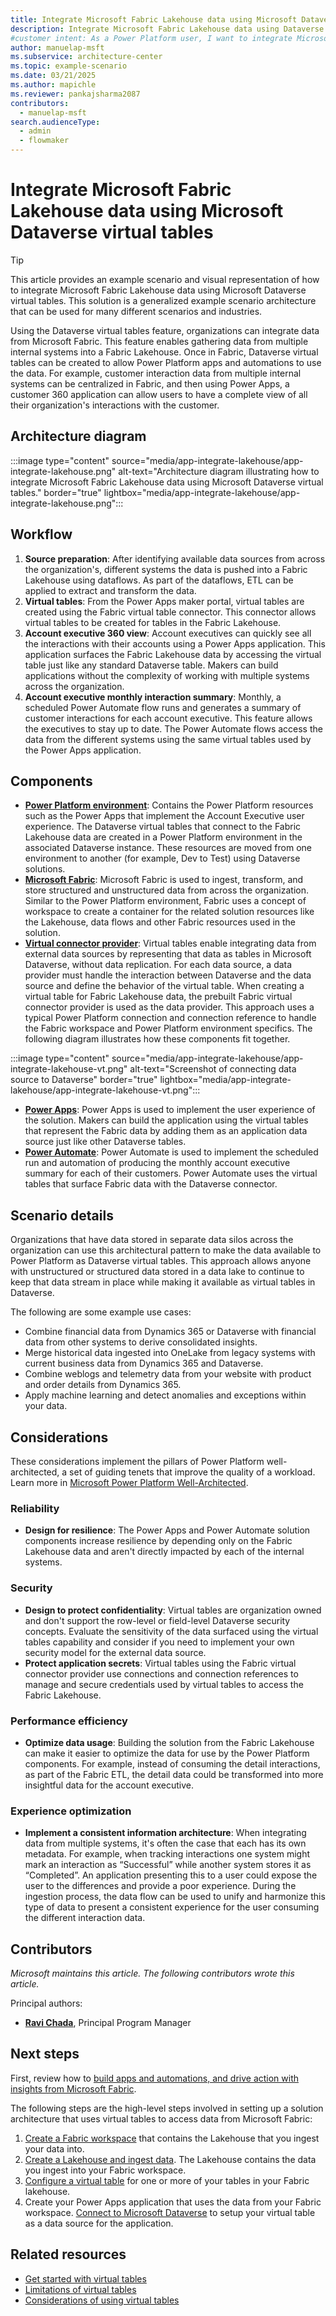 ```yaml
---
title: ​​Integrate Microsoft Fabric Lakehouse data using Microsoft Dataverse virtual tables
description: Integrate Microsoft Fabric Lakehouse data using Dataverse virtual tables to gather data from multiple internal systems for Power Platform apps and flows.
#customer intent: As a Power Platform user, I want to integrate Microsoft Fabric Lakehouse data using Microsoft Dataverse virtual tables so that I can gather data from multiple internal systems for use in Power Apps or Power Automate.
author: manuelap-msft
ms.subservice: architecture-center
ms.topic: example-scenario
ms.date: 03/21/2025
ms.author: mapichle
ms.reviewer: pankajsharma2087
contributors:
  - manuelap-msft
search.audienceType:
  - admin
  - flowmaker
---
```


# ​​Integrate Microsoft Fabric Lakehouse data using Microsoft Dataverse virtual tables

> [!TIP]
> This article provides an example scenario and visual representation of how to integrate Microsoft Fabric Lakehouse data using Microsoft Dataverse virtual tables. This solution is a generalized example scenario architecture that can be used for many different scenarios and industries.

Using the Dataverse virtual tables feature, organizations can integrate data from Microsoft Fabric. This feature enables gathering data from multiple internal systems into a Fabric Lakehouse. Once in Fabric, Dataverse virtual tables can be created to allow Power Platform apps and automations to use the data. For example, customer interaction data from multiple internal systems can be centralized in Fabric, and then using Power Apps, a customer 360 application can allow users to have a complete view of all their organization's interactions with the customer.



## Architecture diagram

:::image type="content" source="media/app-integrate-lakehouse/app-integrate-lakehouse.png" alt-text="Architecture diagram illustrating how to integrate Microsoft Fabric Lakehouse data using Microsoft Dataverse virtual tables." border="true" lightbox="media/app-integrate-lakehouse/app-integrate-lakehouse.png":::

## Workflow

1. **Source preparation**: After identifying available data sources from across the organization's, different systems the data is pushed into a Fabric Lakehouse using dataflows. As part of the dataflows, ETL can be applied to extract and transform the data.  
1. **Virtual tables**: From the Power Apps maker portal, virtual tables are created using the Fabric virtual table connector. This connector allows virtual tables to be created for tables in the Fabric Lakehouse.  
1. **Account executive 360 view**: Account executives can quickly see all the interactions with their accounts using a Power Apps application. This application surfaces the Fabric Lakehouse data by accessing the virtual table just like any standard Dataverse table. Makers can build applications without the complexity of working with multiple systems across the organization.
1. **Account executive monthly interaction summary**: Monthly, a scheduled Power Automate flow runs and generates a summary of customer interactions for each account executive. This feature allows the executives to stay up to date. The Power Automate flows access the data from the different systems using the same virtual tables used by the Power Apps application.

## Components

- **[Power Platform environment](/power-platform/admin/environments-overview)**: Contains the Power Platform resources such as the Power Apps that implement the Account Executive user experience. The Dataverse virtual tables that connect to the Fabric Lakehouse data are created in a Power Platform environment in the associated Dataverse instance. These resources are moved from one environment to another (for example, Dev to Test) using Dataverse solutions.
- **[Microsoft Fabric](/fabric/fundamentals/microsoft-fabric-overview)**: Microsoft Fabric is used to ingest, transform, and store structured and unstructured data from across the organization.  Similar to the Power Platform environment, Fabric uses a concept of workspace to create a container for the related solution resources like the Lakehouse, data flows and other Fabric resources used in the solution.
- **[Virtual connector provider](/power-apps/maker/data-platform/create-virtual-tables-using-connectors?tabs=fabric)**: Virtual tables enable integrating data from external data sources by representing that data as tables in Microsoft Dataverse, without data replication. For each data source, a data provider must handle the interaction between Dataverse and the data source and define the behavior of the virtual table. When creating a virtual table for Fabric Lakehouse data, the prebuilt Fabric virtual connector provider is used as the data provider. This approach uses a typical Power Platform connection and connection reference to handle the Fabric workspace and Power Platform environment specifics. The following diagram illustrates how these components fit together.

:::image type="content" source="media/app-integrate-lakehouse/app-integrate-lakehouse-vt.png" alt-text="Screenshot of connecting data source to Dataverse" border="true" lightbox="media/app-integrate-lakehouse/app-integrate-lakehouse-vt.png":::

- **[Power Apps](/power-apps/)**: Power Apps is used to implement the user experience of the solution. Makers can build the application using the virtual tables that represent the Fabric data by adding them as an application data source just like other Dataverse tables.
- **[Power Automate](/power-automate/)**: Power Automate is used to implement the scheduled run and automation of producing the monthly account executive summary for each of their customers. Power Automate uses the virtual tables that surface Fabric data with the Dataverse connector.

## Scenario details

Organizations that have data stored in separate data silos across the organization can use this architectural pattern to make the data available to Power Platform as Dataverse virtual tables. This approach allows anyone with unstructured or structured data stored in a data lake to continue to keep that data stream in place while making it available as virtual tables in Dataverse.

The following are some example use cases:

- Combine financial data from Dynamics 365 or Dataverse with financial data from other systems to derive consolidated insights.
- Merge historical data ingested into OneLake from legacy systems with current business data from Dynamics 365 and Dataverse.
- Combine weblogs and telemetry data from your website with product and order details from Dynamics 365.
- Apply machine learning and detect anomalies and exceptions within your data.

## Considerations

These considerations implement the pillars of Power Platform well-architected, a set of guiding tenets that improve the quality of a workload. Learn more in [Microsoft Power Platform Well-Architected](/power-platform/well-architected/).

### Reliability

- **Design for resilience**: The Power Apps and Power Automate solution components increase resilience by depending only on the Fabric Lakehouse data and aren't directly impacted by each of the internal systems.

### Security

- **Design to protect confidentiality**: Virtual tables are organization owned and don't support the row-level or field-level Dataverse security concepts. Evaluate the sensitivity of the data surfaced using the virtual tables capability and consider if you need to implement your own security model for the external data source.
- **Protect application secrets**: Virtual tables using the Fabric virtual connector provider use connections and connection references to manage and secure credentials used by virtual tables to access the Fabric Lakehouse.

### Performance efficiency

- **Optimize data usage**: Building the solution from the Fabric Lakehouse can make it easier to optimize the data for use by the Power Platform components. For example, instead of consuming the detail interactions, as part of the Fabric ETL, the detail data could be transformed into more insightful data for the account executive.

### Experience optimization

- **Implement a consistent information architecture**: When integrating data from multiple systems, it's often the case that each has its own metadata. For example, when tracking interactions one system might mark an interaction as “Successful” while another system stores it as “Completed”. An application presenting this to a user could expose the user to the differences and provide a poor experience. During the ingestion process, the data flow can be used to unify and harmonize this type of data to present a consistent experience for the user consuming the different interaction data.

## Contributors

_Microsoft maintains this article. The following contributors wrote this article._

Principal authors:

- **[Ravi Chada](https://www.linkedin.com/in/ravi-chada/)**, Principal Program Manager

## Next steps

First, review how to [build apps and automations, and drive action with insights from Microsoft Fabric](/power-apps/maker/data-platform/azure-synapse-link-build-apps-with-fabric).

The following steps are the high-level steps involved in setting up a solution architecture that uses virtual tables to access data from Microsoft Fabric:

1. [Create a Fabric workspace](/fabric/data-engineering/tutorial-lakehouse-get-started) that contains the Lakehouse that you ingest your data into.
1. [Create a Lakehouse and ingest data](/fabric/data-engineering/tutorial-build-lakehouse). The Lakehouse contains the data you ingest into your Fabric workspace. 
1. [Configure a virtual table](/power-apps/maker/data-platform/azure-synapse-link-build-apps-with-fabric#create-a-virtual-table-with-fabric-data) for one or more of your tables in your Fabric lakehouse.
1. Create your Power Apps application that uses the data from your Fabric workspace. [Connect to Microsoft Dataverse](/power-apps/maker/canvas-apps/connections/connection-common-data-service) to setup your virtual table as a data source for the application.

## Related resources

- [Get started with virtual tables](/power-apps/developer/data-platform/virtual-entities/get-started-ve)
- [Limitations of virtual tables](/power-apps/developer/data-platform/virtual-entities/get-started-ve#limitations-of-virtual-tables)
- [Considerations of using virtual tables](/power-apps/maker/data-platform/create-edit-virtual-entities#considerations-when-you-use-virtual-tables)
